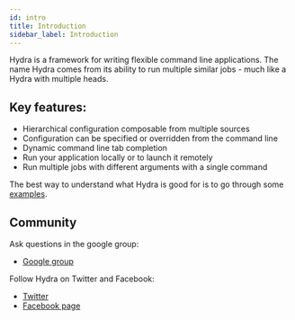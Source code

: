 ```yaml
---
id: intro
title: Introduction
sidebar_label: Introduction
---
```

Hydra is a framework for writing flexible command line applications.
The name Hydra comes from its ability to run multiple similar jobs - much like a Hydra with
multiple heads.

## Key features:

* Hierarchical configuration composable from multiple sources
* Configuration can be specified or overridden from the command line
* Dynamic command line tab completion
* Run your application locally or to launch it remotely
* Run multiple jobs with different arguments with a single command

The best way to understand what Hydra is good for is to go through some [examples](tutorial/simple_cli/).

## Community
Ask questions in the google group:
* [Google group](https://groups.google.com/forum/#!forum/hydra_cli)

Follow Hydra on Twitter and Facebook:
* [Twitter](https://twitter.com/hydra_cli)
* [Facebook page](https://www.facebook.com/Hydra-CLI-101919107877022)

